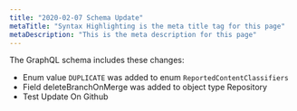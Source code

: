 ```yaml
---
title: "2020-02-07 Schema Update"
metaTitle: "Syntax Highlighting is the meta title tag for this page"
metaDescription: "This is the meta description for this page"
---
```


The GraphQL schema includes these changes:

- Enum value `DUPLICATE` was added to enum `ReportedContentClassifiers`
- Field deleteBranchOnMerge was added to object type Repository
- Test Update On Github

